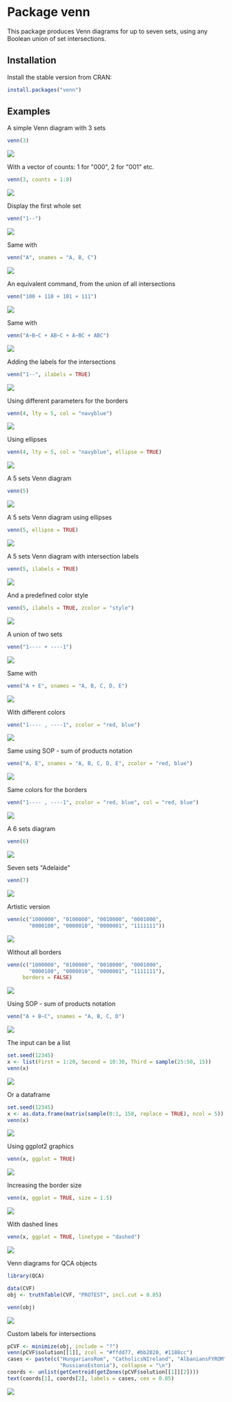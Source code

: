# Package venn

This package produces Venn diagrams for up to seven sets, using any Boolean union of set intersections.


Installation
------------

Install the stable version from CRAN:
``` r
install.packages("venn")
```

Examples
--------

A simple Venn diagram with 3 sets
``` r
venn(3)
```

<img src="man/figures/fig01.svg" />


With a vector of counts: 1 for "000", 2 for "001" etc.
``` r
venn(3, counts = 1:8)
```

<img src="man/figures/fig02.png" />


Display the first whole set
``` r
venn("1--")
```

<img src="man/figures/fig03.png" />


Same with
``` r
venn("A", snames = "A, B, C")
```

<img src="man/figures/fig03.png" />


An equivalent command, from the union of all intersections
``` r
venn("100 + 110 + 101 + 111")
```

<img src="man/figures/fig03.png" />


Same with
``` r
venn("A~B~C + AB~C + A~BC + ABC")
```

<img src="man/figures/fig03.png" />


Adding the labels for the intersections
``` r
venn("1--", ilabels = TRUE)
```

<img src="man/figures/fig04.png" />


Using different parameters for the borders
``` r
venn(4, lty = 5, col = "navyblue")
```

<img src="man/figures/fig05.png" />


Using ellipses
``` r
venn(4, lty = 5, col = "navyblue", ellipse = TRUE)
```

<img src="man/figures/fig06.png" />


A 5 sets Venn diagram
``` r
venn(5)
```

<img src="man/figures/fig07.png" />


A 5 sets Venn diagram using ellipses
``` r
venn(5, ellipse = TRUE)
```

<img src="man/figures/fig08.png" />


A 5 sets Venn diagram with intersection labels
``` r
venn(5, ilabels = TRUE)
```

<img src="man/figures/fig09.png" />


And a predefined color style
``` r
venn(5, ilabels = TRUE, zcolor = "style")
```

<img src="man/figures/fig10.png" />


A union of two sets
``` r
venn("1---- + ----1")
```

<img src="man/figures/fig11.png" />


Same with
``` r
venn("A + E", snames = "A, B, C, D, E")
```

<img src="man/figures/fig11.png" />


With different colors
``` r
venn("1---- , ----1", zcolor = "red, blue")
```

<img src="man/figures/fig12.png" />


Same using SOP - sum of products notation
``` r
venn("A, E", snames = "A, B, C, D, E", zcolor = "red, blue")
```

<img src="man/figures/fig12.png" />


Same colors for the borders
``` r
venn("1---- , ----1", zcolor = "red, blue", col = "red, blue")
```

<img src="man/figures/fig13.png" />


A 6 sets diagram
``` r
venn(6)
```

<img src="man/figures/fig14.png" />


Seven sets "Adelaide"
``` r
venn(7)
```

<img src="man/figures/fig15.png" />


Artistic version
``` r
venn(c("1000000", "0100000", "0010000", "0001000",
       "0000100", "0000010", "0000001", "1111111"))
```

<img src="man/figures/fig16.png" />


Without all borders
``` r
venn(c("1000000", "0100000", "0010000", "0001000",
       "0000100", "0000010", "0000001", "1111111"),
     borders = FALSE)
```

<img src="man/figures/fig17.png" />


Using SOP - sum of products notation
``` r
venn("A + B~C", snames = "A, B, C, D")
```

<img src="man/figures/fig18.png" />


The input can be a list
``` r
set.seed(12345)
x <- list(First = 1:20, Second = 10:30, Third = sample(25:50, 15))
venn(x)
```

<img src="man/figures/fig19.png" />



Or a dataframe
``` r
set.seed(12345)
x <- as.data.frame(matrix(sample(0:1, 150, replace = TRUE), ncol = 5))
venn(x)
```

<img src="man/figures/fig20.png" />


Using ggplot2 graphics
``` r
venn(x, ggplot = TRUE)
```

<img src="man/figures/fig21.png" />


Increasing the border size
``` r
venn(x, ggplot = TRUE, size = 1.5)
```

<img src="man/figures/fig22.png" />


With dashed lines
``` r
venn(x, ggplot = TRUE, linetype = "dashed")
```

<img src="man/figures/fig23.png" />


Venn diagrams for QCA objects
``` r
library(QCA)

data(CVF)
obj <- truthTable(CVF, "PROTEST", incl.cut = 0.85)

venn(obj)
```

<img src="man/figures/fig24.png" />



Custom labels for intersections
``` r
pCVF <- minimize(obj, include = "?")
venn(pCVF$solution[[1]], zcol = "#ffdd77, #bb2020, #1188cc")
cases <- paste(c("HungariansRom", "CatholicsNIreland", "AlbaniansFYROM",
                 "RussiansEstonia"), collapse = "\n")
coords <- unlist(getCentroid(getZones(pCVF$solution[[1]][2])))
text(coords[1], coords[2], labels = cases, cex = 0.85)
```

<img src="man/figures/fig25.png" />
